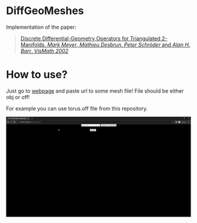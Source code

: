 ﻿# DiffGeoMeshes
Implementation of the paper:
>[Discrete Differential-Geometry Operators for Triangulated 2-Manifolds. *Mark Meyer*, *Mathieu Desbrun*, *Peter Schröder* and *Alan H. Barr*. *VisMath 2002*](http://www.multires.caltech.edu/pubs/diffGeoOps.pdf)

# How to use?

Just go to [webpage](https://salih2875.github.io/DiffGeoMeshes/) and paste url to some mesh file!
File should be either obj or off!

For example you can use torus.off file from this repository.

![](/img/use.gif)
